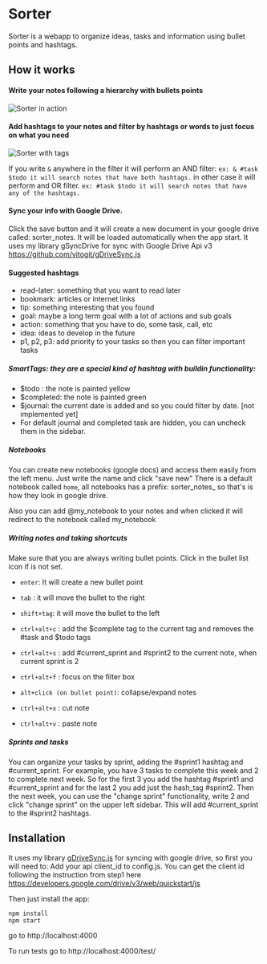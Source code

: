 # Sorter

Sorter is a webapp to organize ideas, tasks and information using bullet points and hashtags.

## How it works

#### Write your notes following a hierarchy with bullets points 
![Sorter in action](https://user-images.githubusercontent.com/5280619/66678930-5dab9280-ec43-11e9-833f-e87dbbcfbd15.png)

#### Add hashtags to your notes and filter by hashtags or words to just focus on what you need
![Sorter with tags](https://user-images.githubusercontent.com/5280619/66678925-5ab0a200-ec43-11e9-8d21-aee7658b1084.png)

If you write `&` anywhere in the filter it will perform an AND filter: 
`ex: & #task $todo it will search notes that have both hashtags.`
in other case it will perform and OR filter.
`ex: #task $todo it will search notes that have any of the hashtags.`


#### Sync your info with Google Drive.
 Click the save button and it will create a new document in your google drive called: sorter_notes. It will be loaded automatically when the app start.
 It uses my library gSyncDrive for sync with Google Drive Api v3 https://github.com/vitogit/gDriveSync.js 

#### Suggested hashtags

- read-later: something that you want to read later
- bookmark: articles or internet links
- tip: something interesting that you found
- goal: maybe a long term goal with a lot of actions and sub goals
- action: something that you have to do, some task, call, etc
- idea: ideas to develop in the future
- p1, p2, p3: add priority to your tasks so then you can filter important tasks

##### SmartTags: they are a special kind of hashtag with buildin functionality:
- $todo : the note is painted yellow
- $completed: the note is painted green
- $journal: the current date is added and so you could filter by date.  [not implemented yet]
- For default journal and completed task are hidden, you can uncheck them in the sidebar.

##### Notebooks
You can create new notebooks (google docs) and access them easily from the left menu. Just write the name and click "save new"
There is a default notebook called `home`, all notebooks has a prefix: sorter_notes_ so that's is how they look in google drive.

Also you can add @my_notebook to your notes and when clicked it will redirect to the notebook called my_notebook

##### Writing notes and taking shortcuts
Make sure that you are always writing bullet points. Click in the bullet list icon if is not set.

- `enter`: It will create a new bullet point
- `tab` : it will move the bullet to the right
- `shift+tag`: it will move the bullet to the left

- `ctrl+alt+c` : add the $complete tag to the current tag and removes the #task and $todo tags
- `ctrl+alt+s` : add #current_sprint and #sprint2 to the current note, when current sprint is 2
- `ctrl+alt+f` : focus on the filter box
- `alt+click (on bullet point)`: collapse/expand notes

- `ctrl+alt+x` : cut note
- `ctrl+alt+v` : paste note


##### Sprints and tasks
You can organize your tasks by sprint, adding the #sprint1 hashtag and #current_sprint. For example, you have 3 tasks to complete this week and 2 to complete next week. So for the first 3 you add the hashtag #sprint1 and #current_sprint and for the last 2 you add just the hash_tag #sprint2. Then the next week, you can use the "change sprint" functionality, write 2 and click "change sprint" on the upper left sidebar. This will add #current_sprint to the #sprint2 hashtags.

## Installation

It uses my library [gDriveSync.js](https://github.com/vitogit/gDriveSync.js) for syncing with google drive, so first you will need to:
 Add your api client_id to config.js. You can get the client id following the instruction from step1 here https://developers.google.com/drive/v3/web/quickstart/js

Then just install the app: 

```
npm install 
npm start
```

go to http://localhost:4000

To run tests go to 
http://localhost:4000/test/
